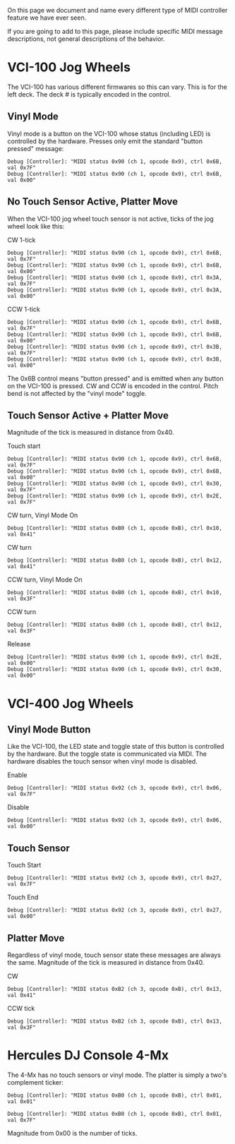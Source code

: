 On this page we document and name every different type of MIDI
controller feature we have ever seen.

If you are going to add to this page, please include specific MIDI
message descriptions, not general descriptions of the behavior.

# VCI-100 Jog Wheels

The VCI-100 has various different firmwares so this can vary. This is
for the left deck. The deck \# is typically encoded in the control.

## Vinyl Mode

Vinyl mode is a button on the VCI-100 whose status (including LED) is
controlled by the hardware. Presses only emit the standard "button
pressed" message:

    Debug [Controller]: "MIDI status 0x90 (ch 1, opcode 0x9), ctrl 0x6B, val 0x7F"
    Debug [Controller]: "MIDI status 0x90 (ch 1, opcode 0x9), ctrl 0x6B, val 0x00"

## No Touch Sensor Active, Platter Move

When the VCI-100 jog wheel touch sensor is not active, ticks of the jog
wheel look like this:

CW 1-tick

    Debug [Controller]: "MIDI status 0x90 (ch 1, opcode 0x9), ctrl 0x6B, val 0x7F"
    Debug [Controller]: "MIDI status 0x90 (ch 1, opcode 0x9), ctrl 0x6B, val 0x00"
    Debug [Controller]: "MIDI status 0x90 (ch 1, opcode 0x9), ctrl 0x3A, val 0x7F"
    Debug [Controller]: "MIDI status 0x90 (ch 1, opcode 0x9), ctrl 0x3A, val 0x00"

CCW 1-tick

    Debug [Controller]: "MIDI status 0x90 (ch 1, opcode 0x9), ctrl 0x6B, val 0x7F"
    Debug [Controller]: "MIDI status 0x90 (ch 1, opcode 0x9), ctrl 0x6B, val 0x00"
    Debug [Controller]: "MIDI status 0x90 (ch 1, opcode 0x9), ctrl 0x3B, val 0x7F"
    Debug [Controller]: "MIDI status 0x90 (ch 1, opcode 0x9), ctrl 0x3B, val 0x00"

The 0x6B control means "button pressed" and is emitted when any button
on the VCI-100 is pressed. CW and CCW is encoded in the control. Pitch
bend is not affected by the "vinyl mode" toggle.

## Touch Sensor Active + Platter Move

Magnitude of the tick is measured in distance from 0x40.

Touch start

    Debug [Controller]: "MIDI status 0x90 (ch 1, opcode 0x9), ctrl 0x6B, val 0x7F"
    Debug [Controller]: "MIDI status 0x90 (ch 1, opcode 0x9), ctrl 0x6B, val 0x00"
    Debug [Controller]: "MIDI status 0x90 (ch 1, opcode 0x9), ctrl 0x30, val 0x7F"
    Debug [Controller]: "MIDI status 0x90 (ch 1, opcode 0x9), ctrl 0x2E, val 0x7F"

CW turn, Vinyl Mode On

    Debug [Controller]: "MIDI status 0xB0 (ch 1, opcode 0xB), ctrl 0x10, val 0x41"

CW turn

    Debug [Controller]: "MIDI status 0xB0 (ch 1, opcode 0xB), ctrl 0x12, val 0x41"

CCW turn, Vinyl Mode On

    Debug [Controller]: "MIDI status 0xB0 (ch 1, opcode 0xB), ctrl 0x10, val 0x3F"

CCW turn

    Debug [Controller]: "MIDI status 0xB0 (ch 1, opcode 0xB), ctrl 0x12, val 0x3F"

Release

    Debug [Controller]: "MIDI status 0x90 (ch 1, opcode 0x9), ctrl 0x2E, val 0x00"
    Debug [Controller]: "MIDI status 0x90 (ch 1, opcode 0x9), ctrl 0x30, val 0x00"

# VCI-400 Jog Wheels

## Vinyl Mode Button

Like the VCI-100, the LED state and toggle state of this button is
controlled by the hardware. But the toggle state is communicated via
MIDI. The hardware disables the touch sensor when vinyl mode is
disabled.

Enable

    Debug [Controller]: "MIDI status 0x92 (ch 3, opcode 0x9), ctrl 0x06, val 0x7F"

Disable

    Debug [Controller]: "MIDI status 0x92 (ch 3, opcode 0x9), ctrl 0x06, val 0x00"

## Touch Sensor

Touch Start

    Debug [Controller]: "MIDI status 0x92 (ch 3, opcode 0x9), ctrl 0x27, val 0x7F"

Touch End

    Debug [Controller]: "MIDI status 0x92 (ch 3, opcode 0x9), ctrl 0x27, val 0x00"

## Platter Move

Regardless of vinyl mode, touch sensor state these messages are always
the same. Magnitude of the tick is measured in distance from 0x40.

CW

    Debug [Controller]: "MIDI status 0xB2 (ch 3, opcode 0xB), ctrl 0x13, val 0x41"

CCW tick

    Debug [Controller]: "MIDI status 0xB2 (ch 3, opcode 0xB), ctrl 0x13, val 0x3F"

# Hercules DJ Console 4-Mx

The 4-Mx has no touch sensors or vinyl mode. The platter is simply a
two's complement ticker:

    Debug [Controller]: "MIDI status 0xB0 (ch 1, opcode 0xB), ctrl 0x01, val 0x01"

    Debug [Controller]: "MIDI status 0xB0 (ch 1, opcode 0xB), ctrl 0x01, val 0x7F"

Magnitude from 0x00 is the number of ticks.
